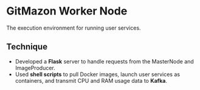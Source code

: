 
# GitMazon Worker Node
The execution environment for running user services.

## Technique 

- Developed a **Flask** server to handle requests from the MasterNode and ImageProducer.
- Used **shell scripts** to pull Docker images, launch user services as containers, and transmit CPU and RAM usage data to **Kafka**.






